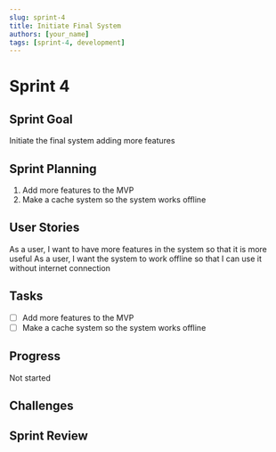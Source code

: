 ```yaml
---
slug: sprint-4
title: Initiate Final System
authors: [your_name]
tags: [sprint-4, development]   
---
```


# Sprint 4

## Sprint Goal

Initiate the final system adding more features

## Sprint Planning

1. Add more features to the MVP
2. Make a cache system so the system works offline

## User Stories

As a user, I want to have more features in the system so that it is more useful
As a user, I want the system to work offline so that I can use it without internet connection

## Tasks
- [ ] Add more features to the MVP
- [ ] Make a cache system so the system works offline

## Progress

Not started

## Challenges


## Sprint Review

